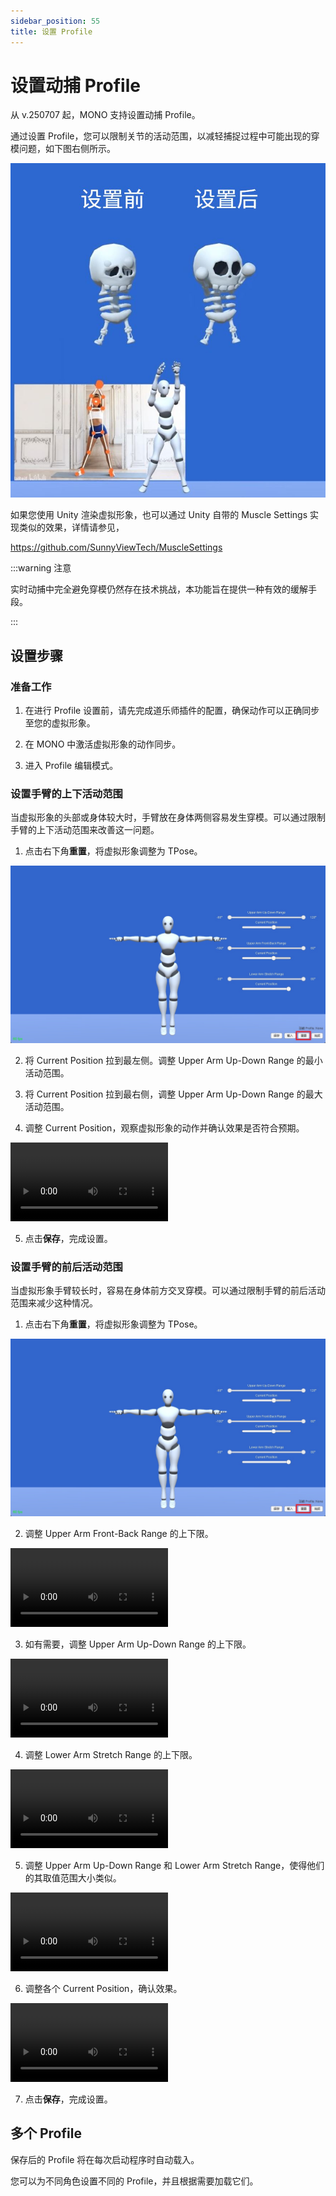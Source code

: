 ```yaml
---
sidebar_position: 55
title: 设置 Profile
---
```


# 设置动捕 Profile

从 v.250707 起，MONO 支持设置动捕 Profile。

通过设置 Profile，您可以限制关节的活动范围，以减轻捕捉过程中可能出现的穿模问题，如下图右侧所示。

![](../img/2025_07_07_18_20_14.jpg)

如果您使用 Unity 渲染虚拟形象，也可以通过 Unity 自带的 Muscle Settings 实现类似的效果，详情请参见，

https://github.com/SunnyViewTech/MuscleSettings

:::warning 注意

实时动捕中完全避免穿模仍然存在技术挑战，本功能旨在提供一种有效的缓解手段。

:::

## 设置步骤

### 准备工作

1. 在进行 Profile 设置前，请先完成道乐师插件的配置，确保动作可以正确同步至您的虚拟形象。

2. 在 MONO 中激活虚拟形象的动作同步。

3. 进入 Profile 编辑模式。

### 设置手臂的上下活动范围

当虚拟形象的头部或身体较大时，手臂放在身体两侧容易发生穿模。可以通过限制手臂的上下活动范围来改善这一问题。

1. 点击右下角**重置**，将虚拟形象调整为 TPose。

![](../img/2025-09-25_18-18-55-891.jpg)

2. 将 Current Position 拉到最左侧。调整 Upper Arm Up-Down Range 的最小活动范围。

3. 将 Current Position 拉到最右侧，调整 Upper Arm Up-Down Range 的最大活动范围。

4. 调整 Current Position，观察虚拟形象的动作并确认效果是否符合预期。

<video controls width="50%">
  <source src="/2025-09-23 19-37-54-638_1.mp4"/>
</video>

5. 点击**保存**，完成设置。

### 设置手臂的前后活动范围

当虚拟形象手臂较长时，容易在身体前方交叉穿模。可以通过限制手臂的前后活动范围来减少这种情况。

1. 点击右下角**重置**，将虚拟形象调整为 TPose。

![](../img/2025-09-25_18-18-55-891.jpg)

2. 调整 Upper Arm Front-Back Range 的上下限。

<video controls width="50%">
  <source src="/2025-09-23 19-58-49-339_1.mp4"/>
</video>

3. 如有需要，调整 Upper Arm Up-Down Range 的上下限。

<video controls width="50%">
  <source src="/2025-09-23 19-58-49-339_2.mp4"/>
</video>

4. 调整 Lower Arm Stretch Range 的上下限。

<video controls width="50%">
  <source src="/2025-09-23 19-58-49-339_3.mp4"/>
</video>

5. 调整 Upper Arm Up-Down Range 和 Lower Arm Stretch Range，使得他们的其取值范围大小类似。

<video controls width="50%">
  <source src="/2025-09-23 19-58-49-339_4.mp4"/>
</video>

6. 调整各个 Current Position，确认效果。

<video controls width="50%">
  <source src="/2025-09-23 19-58-49-339_5.mp4"/>
</video>

7. 点击**保存**，完成设置。

## 多个 Profile

保存后的 Profile 将在每次启动程序时自动载入。

您可以为不同角色设置不同的 Profile，并且根据需要加载它们。